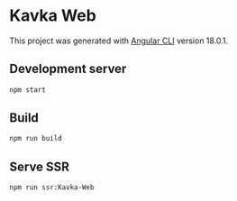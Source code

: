 # Kavka Web

This project was generated with [Angular CLI](https://github.com/angular/angular-cli) version 18.0.1.

## Development server

```bash
npm start
```

## Build

```bash
npm run build
```

## Serve SSR

```bash
npm run ssr:Kavka-Web
```
